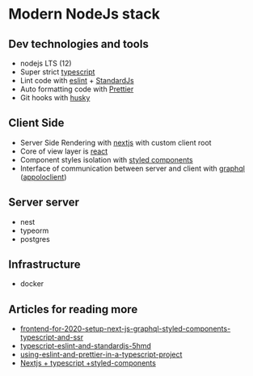 # Modern NodeJs stack

## Dev technologies and tools
- nodejs LTS (12)
- Super strict [typescript](https://www.typescriptlang.org/)
- Lint code with [eslint](https://eslint.org/) + [StandardJs](https://standardjs.com/)
- Auto formatting code with [Prettier](https://prettier.io/)
- Git hooks with [husky](https://www.npmjs.com/package/husky)

## Client Side
- Server Side Rendering with [nextjs](https://nextjs.org/) with custom client root 
- Core of view layer is [react](reactjs.org)
- Component styles isolation with [styled components](https://styled-components.com/)
- Interface of communication between server and client with [graphql](https://graphql.org/) ([appoloclient](https://www.apollographql.com/docs/react/))

## Server server
- nest
- typeorm
- postgres

## Infrastructure
- docker

## Articles for reading more
- [frontend-for-2020-setup-next-js-graphql-styled-components-typescript-and-ssr](https://medium.com/swlh/create-a-killer-frontend-for-2020-setup-next-js-graphql-styled-components-typescript-and-ssr-fe66cffd7d94)
- [typescript-eslint-and-standardjs-5hmd](https://dev.to/itmayziii/typescript-eslint-and-standardjs-5hmd)
- [using-eslint-and-prettier-in-a-typescript-project](https://www.robertcooper.me/using-eslint-and-prettier-in-a-typescript-project)
- [Nextjs + typescript +styled-components](https://dev.to/rffaguiar/nextjs-typescript-styled-components-1i3m)

